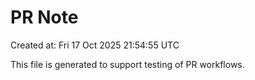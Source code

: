 # PR Note

Created at: Fri 17 Oct 2025 21:54:55 UTC

This file is generated to support testing of PR workflows.
